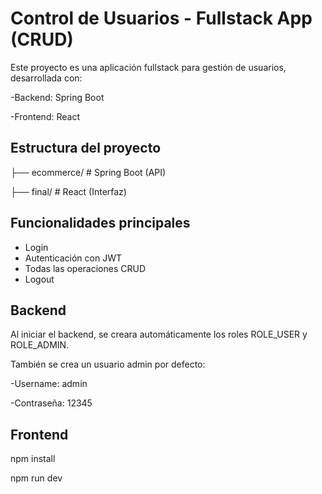 # Control de Usuarios - Fullstack App (CRUD)

Este proyecto es una aplicación fullstack para gestión de usuarios, desarrollada con:

-Backend: Spring Boot

-Frontend: React 


## Estructura del proyecto

├── ecommerce/ # Spring Boot (API)

├── final/ # React (Interfaz)

## Funcionalidades principales

- Login
- Autenticación con JWT
- Todas las operaciones CRUD
- Logout


## Backend

Al iniciar el backend, se creara automáticamente los roles ROLE_USER y ROLE_ADMIN.

También se crea un usuario admin por defecto:

-Username: admin

-Contraseña: 12345

## Frontend
npm install

npm run dev



